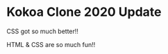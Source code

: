 <!-- @format -->

# Kokoa Clone 2020 Update

CSS got so much better!!

HTML & CSS are so much fun!!
